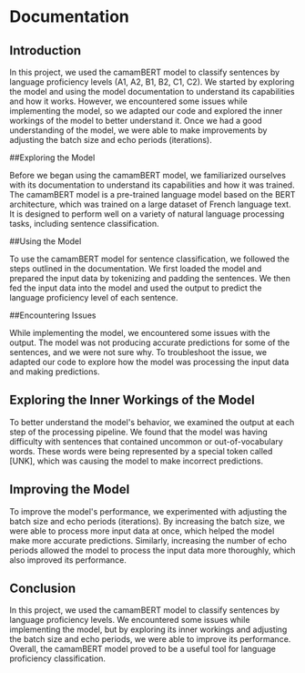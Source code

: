 # Documentation

## Introduction

In this project, we used the camamBERT model to classify sentences by language proficiency levels (A1, A2, B1, B2, C1, C2). We started by exploring the model and using the model documentation to understand its capabilities and how it works. However, we encountered some issues while implementing the model, so we adapted our code and explored the inner workings of the model to better understand it. Once we had a good understanding of the model, we were able to make improvements by adjusting the batch size and echo periods (iterations).

##Exploring the Model

Before we began using the camamBERT model, we familiarized ourselves with its documentation to understand its capabilities and how it was trained. The camamBERT model is a pre-trained language model based on the BERT architecture, which was trained on a large dataset of French language text. It is designed to perform well on a variety of natural language processing tasks, including sentence classification.

##Using the Model

To use the camamBERT model for sentence classification, we followed the steps outlined in the documentation. We first loaded the model and prepared the input data by tokenizing and padding the sentences. We then fed the input data into the model and used the output to predict the language proficiency level of each sentence.

##Encountering Issues

While implementing the model, we encountered some issues with the output. The model was not producing accurate predictions for some of the sentences, and we were not sure why. To troubleshoot the issue, we adapted our code to explore how the model was processing the input data and making predictions.

## Exploring the Inner Workings of the Model

To better understand the model's behavior, we examined the output at each step of the processing pipeline. We found that the model was having difficulty with sentences that contained uncommon or out-of-vocabulary words. These words were being represented by a special token called [UNK], which was causing the model to make incorrect predictions.

## Improving the Model

To improve the model's performance, we experimented with adjusting the batch size and echo periods (iterations). By increasing the batch size, we were able to process more input data at once, which helped the model make more accurate predictions. Similarly, increasing the number of echo periods allowed the model to process the input data more thoroughly, which also improved its performance.

## Conclusion

In this project, we used the camamBERT model to classify sentences by language proficiency levels. We encountered some issues while implementing the model, but by exploring its inner workings and adjusting the batch size and echo periods, we were able to improve its performance. Overall, the camamBERT model proved to be a useful tool for language proficiency classification.
